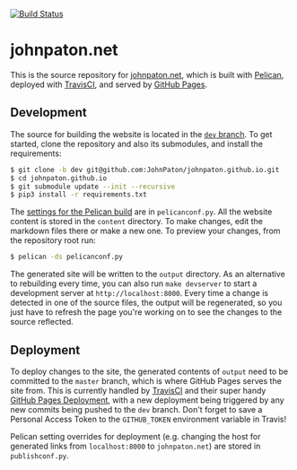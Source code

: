 [![Build Status](https://travis-ci.com/JohnPaton/johnpaton.github.io.svg?branch=dev)](https://travis-ci.com/JohnPaton/johnpaton.github.io)

# johnpaton.net

This is the source repository for [johnpaton.net](https://johnpaton.net), which is built with [Pelican](https://blog.getpelican.com/), deployed with [TravisCI](https://travis-ci.com), and served by [GitHub Pages](https://pages.github.com/). 

## Development

The source for building the website is located in the [`dev` branch](https://github.com/JohnPaton/johnpaton.github.io/tree/dev). To get started, clone the repository and also its submodules, and install the requirements:

```bash
$ git clone -b dev git@github.com:JohnPaton/johnpaton.github.io.git
$ cd johnpaton.github.io
$ git submodule update --init --recursive
$ pip3 install -r requirements.txt
```

The [settings for the Pelican build](https://docs.getpelican.com/en/3.7.1/settings.html) are in `pelicanconf.py`. All the website content is stored in the `content` directory. To make changes, edit the markdown files there or make a new one. To preview your changes, from the repository root run:

```bash
$ pelican -ds pelicanconf.py
```

The generated site will be written to the `output` directory. As an alternative to rebuilding every time, you can also run `make devserver` to start a development server at `http://localhost:8000`. Every time a change is detected in one of the source files, the output will be regenerated, so you just have to refresh the page you're working on to see the changes to the source reflected.

## Deployment

To deploy changes to the site, the generated contents of `output` need to be committed to the `master` branch, which is where GitHub Pages serves the site from. This is currently handled by [TravisCI](https://travis-ci.com/JohnPaton/johnpaton.github.io) and their super handy [GitHub Pages Deployment](https://docs.travis-ci.com/user/deployment/pages/), with a new deployment being triggered by any new commits being pushed to the `dev` branch. Don't forget to save a Personal Access Token to the `GITHUB_TOKEN` environment variable in Travis!

Pelican setting overrides for deployment (e.g. changing the host for generated links from `localhost:8000` to `johnpaton.net`) are stored in `publishconf.py`.

